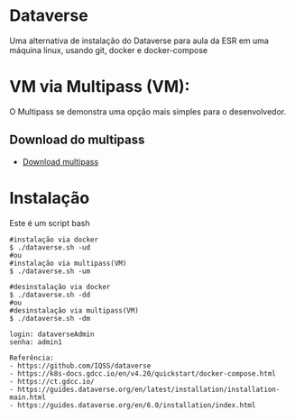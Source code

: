 # Dataverse

Uma alternativa de instalação do Dataverse para aula da ESR em uma máquina linux, usando git, docker e docker-compose


# VM via Multipass (VM):

O Multipass se demonstra uma opção mais simples para o desenvolvedor.
 
## Download do multipass
- [Download multipass](https://multipass.run/install)

# Instalação
Este é um script bash
```
#instalação via docker
$ ./dataverse.sh -ud 
#ou
#instalação via multipass(VM)
$ ./dataverse.sh -um
 
#desinstalação via docker
$ ./dataverse.sh -dd 
#ou
#desinstalação via multipass(VM)
$ ./dataverse.sh -dm

login: dataverseAdmin
senha: admin1

Referência:
- https://github.com/IQSS/dataverse
- https://k8s-docs.gdcc.io/en/v4.20/quickstart/docker-compose.html
- https://ct.gdcc.io/
- https://guides.dataverse.org/en/latest/installation/installation-main.html
- https://guides.dataverse.org/en/6.0/installation/index.html
